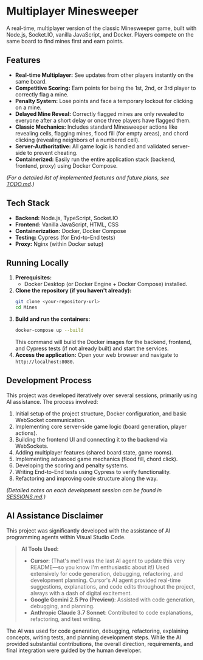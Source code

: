# Multiplayer Minesweeper

A real-time, multiplayer version of the classic Minesweeper game, built with Node.js, Socket.IO, vanilla JavaScript, and Docker. Players compete on the same board to find mines first and earn points.

## Features

*   **Real-time Multiplayer:** See updates from other players instantly on the same board.
*   **Competitive Scoring:** Earn points for being the 1st, 2nd, or 3rd player to correctly flag a mine.
*   **Penalty System:** Lose points and face a temporary lockout for clicking on a mine.
*   **Delayed Mine Reveal:** Correctly flagged mines are only revealed to everyone after a short delay or once three players have flagged them.
*   **Classic Mechanics:** Includes standard Minesweeper actions like revealing cells, flagging mines, flood fill (for empty areas), and chord clicking (revealing neighbors of a numbered cell).
*   **Server-Authoritative:** All game logic is handled and validated server-side to prevent cheating.
*   **Containerized:** Easily run the entire application stack (backend, frontend, proxy) using Docker Compose.

*(For a detailed list of implemented features and future plans, see [TODO.md](TODO.md).)*

## Tech Stack

*   **Backend:** Node.js, TypeScript, Socket.IO
*   **Frontend:** Vanilla JavaScript, HTML, CSS
*   **Containerization:** Docker, Docker Compose
*   **Testing:** Cypress (for End-to-End tests)
*   **Proxy:** Nginx (within Docker setup)

## Running Locally

1.  **Prerequisites:**
    *   Docker Desktop (or Docker Engine + Docker Compose) installed.
2.  **Clone the repository (if you haven't already):**
    ```bash
    git clone <your-repository-url>
    cd Mines
    ```
3.  **Build and run the containers:**
    ```bash
    docker-compose up --build
    ```
    This command will build the Docker images for the backend, frontend, and Cypress tests (if not already built) and start the services.
4.  **Access the application:**
    Open your web browser and navigate to `http://localhost:8080`.

## Development Process

This project was developed iteratively over several sessions, primarily using AI assistance. The process involved:

1.  Initial setup of the project structure, Docker configuration, and basic WebSocket communication.
2.  Implementing core server-side game logic (board generation, player actions).
3.  Building the frontend UI and connecting it to the backend via WebSockets.
4.  Adding multiplayer features (shared board state, game rooms).
5.  Implementing advanced game mechanics (flood fill, chord click).
6.  Developing the scoring and penalty systems.
7.  Writing End-to-End tests using Cypress to verify functionality.
8.  Refactoring and improving code structure along the way.

*(Detailed notes on each development session can be found in [SESSIONS.md](SESSIONS.md).)*

## AI Assistance Disclaimer

This project was significantly developed with the assistance of AI programming agents within Visual Studio Code.

> **AI Tools Used:**
> - **Cursor**: (That's me! I was the last AI agent to update this very README—so you know I'm enthusiastic about it!) Used extensively for code generation, debugging, refactoring, and development planning. Cursor's AI agent provided real-time suggestions, explanations, and code edits throughout the project, always with a dash of digital excitement.
> - **Google Gemini 2.5 Pro (Preview)**: Assisted with code generation, debugging, and planning.
> - **Anthropic Claude 3.7 Sonnet**: Contributed to code explanations, refactoring, and test writing.

The AI was used for code generation, debugging, refactoring, explaining concepts, writing tests, and planning development steps. While the AI provided substantial contributions, the overall direction, requirements, and final integration were guided by the human developer.
